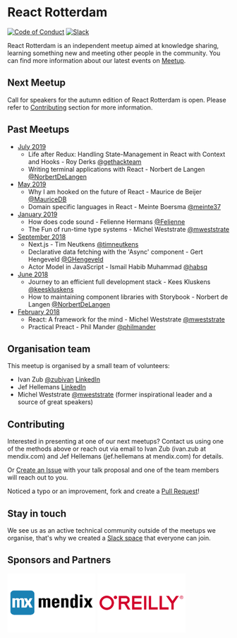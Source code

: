 # React Rotterdam

[![Code of Conduct][code-of-conduct-schield]][code-of-conduct] [![Slack][slack-shield]][slack]

React Rotterdam is an independent meetup aimed at knowledge sharing, learning something new and meeting other people in the community. You can find more information about our latest events on [Meetup](https://www.meetup.com/React-Rotterdam/).

## Next Meetup

Call for speakers for the autumn edition of React Rotterdam is open. Please refer to [Contributing](#Contributing) section for more information.

## Past Meetups

* [July 2019][july-2019]
    * Life after Redux: Handling State-Management in React with Context and Hooks - Roy Derks [@gethackteam](https://twitter.com/gethackteam)
    * Writing terminal applications with React - Norbert de Langen [@NorbertDeLangen](https://twitter.com/NorbertDeLangen)
* [May 2019][may-2019]
    * Why I am hooked on the future of React - Maurice de Beijer [@MauriceDB](https://twitter.com/MauriceDB)
    * Domain specific languages in React - Meinte Boersma [@meinte37](https://twitter.com/meinte37)
* [January 2019][jan-2019]
    * How does code sound - Felienne Hermans [@Felienne](https://twitter.com/Felienne)
    * The Fun of run-time type systems - Michel Weststrate [@mweststrate](https://twitter.com/mweststrate)
* [September 2018][sep-2018]
    * Next.js - Tim Neutkens [@timneutkens](https://twitter.com/timneutkens)
    * Declarative data fetching with the 'Async' component - Gert Hengeveld [@GHengeveld](https://twitter.com/GHengeveld)
    * Actor Model in JavaScript - Ismail Habib Muhammad [@habsq](https://twitter.com/habsq)
* [June 2018][jun-2018]
    * Journey to an efficient full development stack - Kees Kluskens [@keeskluskens](https://twitter.com/keeskluskens)
    * How to maintaining component libraries with Storybook - Norbert de Langen [@NorbertDeLangen](https://twitter.com/NorbertDeLangen)
* [February 2018][feb-2018]
    * React: A framework for the mind - Michel Weststrate [@mweststrate](https://twitter.com/mweststrate)
    * Practical Preact - Phil Mander [@philmander](https://twitter.com/philmander)

## Organisation team

This meetup is organised by a small team of volunteers:
* Ivan Zub [@zubivan](https://twitter.com/zubivan) [LinkedIn](https://nl.linkedin.com/in/ivanzub/en)
* Jef Hellemans [LinkedIn](https://nl.linkedin.com/in/jefhellemans)
* Michel Weststrate [@mweststrate](https://twitter.com/mweststrate) (former inspirational leader and a source of great speakers)

## Contributing

Interested in presenting at one of our next meetups? Contact us using one of the methods above or reach out via email to Ivan Zub (ivan.zub at mendix.com) and Jef Hellemans (jef.hellemans at mendix.com) for details.

Or [Create an Issue][issues] with your talk proposal and one of the team members will reach out to you.

Noticed a typo or an improvement, fork and create a [Pull Request][pull-requests]!

## Stay in touch

We see us as an active technical community outside of the meetups we organise, that's why we created a [Slack space][slack] that everyone can join.

## Sponsors and Partners

[<img src="./logos/Mendix.png" alt="Mendix" width="200">][mendix] [<img src="./logos/OReilly.png" alt="O'Reilly Media" width="200">][oreilly]

[july-2019]: https://www.meetup.com/React-Rotterdam/events/262803775/
[may-2019]: https://www.meetup.com/React-Rotterdam/events/260725401/
[jan-2019]: https://www.meetup.com/React-Rotterdam/events/256340884/
[sep-2018]: https://www.meetup.com/React-Rotterdam/events/254069165/
[jun-2018]: https://www.meetup.com/React-Rotterdam/events/249414995/
[feb-2018]: https://www.meetup.com/React-Rotterdam/events/245132592/

[code-of-conduct-schield]: https://img.shields.io/badge/code%20of-conduct-ff69b4.svg?style=flat-square
[code-of-conduct]: https://github.com/reactrotterdam/meetup/blob/master/CODE_OF_CONDUCT.md
[slack-shield]: https://img.shields.io/badge/chat-on%20slack-brightgreen.svg?style=flat-square
[slack]: https://join.slack.com/t/reactrotterdam/shared_invite/enQtNzAxNjU5MDQ0NDIzLTM2ZmY0NjVkZWQwMmUxOTExM2JlZTIxYzI2NWNlMGMwNmVmMTA2YjY2M2VjMzUyMmFlZTNkZjJkZTRjOWI5ZGY

[mendix]: https://www.mendix.com/
[oreilly]: https://www.oreilly.com/

[issues]: https://github.com/reactrotterdam/meetup/issues
[pull-requests]: https://github.com/reactrotterdam/meetup/pulls

